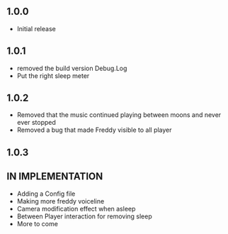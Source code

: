 ## 1.0.0

- Initial release
## 1.0.1
- removed the build version Debug.Log
- Put the right sleep meter

## 1.0.2
- Removed that the music continued playing between moons and never ever stopped
- Removed a bug that made Freddy visible to all player
## 1.0.3

## IN IMPLEMENTATION
- Adding a Config file
- Making more freddy voiceline
- Camera modification effect when asleep
- Between Player interaction for removing sleep
- More to come